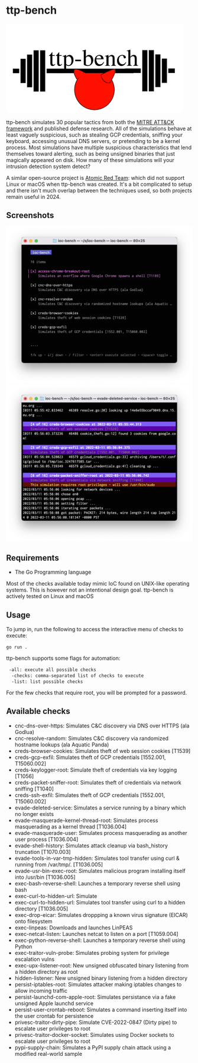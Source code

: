 # ttp-bench

![logo](./images/logo.png)

ttp-bench simulates 30 popular tactics from both the [MITRE ATT&CK framework](https://attack.mitre.org/) and published defense research. All of the simulations behave at least vaguely suspicious, such as stealing GCP credentials, sniffing your keyboard, accessing unusual DNS servers, or pretending to be a kernel process. Most simulations have multiple suspicious characteristics that lend themselves toward alerting, such as being unsigned binaries that just magically appeared on disk. How many of these simulations will your intrusion detection system detect?

A similar open-source project is [Atomic Red Team](https://github.com/redcanaryco/atomic-red-team):  which did not support Linux or macOS when ttp-bench was created. It's a bit complicated to setup and there isn't much overlap between the techniques used, so both projects remain useful in 2024.

## Screenshots

![choices](./images/ioc-choices.png)
![running](./images/ioc-running.png)

## Requirements

* The Go Programming language

Most of the checks available today mimic IoC found on UNIX-like operating systems. This is however not an intentional design goal. ttp-bench is actively tested on Linux and macOS

## Usage

To jump in, run the following to access the interactive menu of checks to execute:

```shell
go run .
```

ttp-bench supports some flags for automation:

```shell
 -all: execute all possible checks
  -checks: comma-separated list of checks to execute
  -list: list possible checks
```

For the few checks that require root, you will be prompted for a password.

## Available checks

* cnc-dns-over-https: Simulates C&C discovery via DNS over HTTPS (ala Godlua)
* cnc-resolve-random: Simulates C&C discovery via randomized hostname lookups (ala Aquatic Panda)
* creds-browser-cookies: Simulates theft of web session cookies [T1539]
* creds-gcp-exfil: Simulates theft of GCP credentials [1552.001, T15060.002]
* creds-keylogger-root: Simulate theft of credentials via key logging [T1056]
* creds-packet-sniffer-root: Simulates theft of credentials via network sniffing [T1040]
* creds-ssh-exfil: Simulates theft of GCP credentials [1552.001, T15060.002]
* evade-deleted-service: Simulates a service running by a binary which no longer exists
* evade-masquerade-kernel-thread-root: Simulates process masquerading as a kernel thread [T1036.004]
* evade-masquerade-user: Simulates process masquerading as another user process [T1036.004]
* evade-shell-history: Simulates attack cleanup via bash_history truncation [T1070.003]
* evade-tools-in-var-tmp-hidden: Simulates tool transfer using curl & running from /var/tmp/. [T1036.005]
* evade-usr-bin-exec-root: Simulates malicious program installing itself into /usr/bin [T1036.005]
* exec-bash-reverse-shell: Launches a temporary reverse shell using bash
* exec-curl-to-hidden-url: Simulate
* exec-curl-to-hidden-url: Simulates tool transfer using curl to a hidden directory [T1036.005]
* exec-drop-eicar: Simulates droppping a known virus signature (EICAR) onto filesystem
* exec-linpeas: Downloads and launches LinPEAS
* exec-netcat-listen: Launches netcat to listen on a port [T1059.004]
* exec-python-reverse-shell: Launches a temporary reverse shell using Python
* exec-traitor-vuln-probe: Simulates probing system for privilege escalation vulns
* exec-upx-listener-root: New unsigned obfuscated binary listening from a hidden directory as root
* hidden-listener: New unsigned binary listening from a hidden directory
* persist-iptables-root: Simulates attacker making iptables changes to allow incoming traffic
* persist-launchd-com-apple-root: Simulates persistance via a fake unsigned Apple launchd service
* persist-user-crontab-reboot: Simulates a command inserting itself into the user crontab for persistence
* privesc-traitor-dirty-pipe: Simulate CVE-2022-0847 (Dirty pipe) to escalate user privileges to root
* privesc-traitor-docker-socket: Simulates using Docker sockets to escalate user privileges to root
* pypi-supply-chain: Simulates a PyPI supply chain attack using a modified real-world sample
